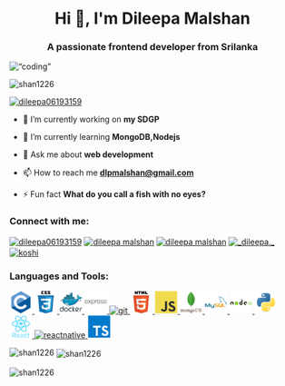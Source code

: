 <h1 align="center">Hi 👋, I'm Dileepa Malshan</h1>
<h3 align="center">A passionate frontend developer from Srilanka</h3>
<img align=“right” alt=“coding” width = “400” src=“https://media.tenor.com/wA8Gx_UqnY4AAAAC/coding.gif”>

<p align="left"> <img src="https://komarev.com/ghpvc/?username=shan1226&label=Profile%20views&color=0e75b6&style=flat" alt="shan1226" /> </p>

<p align="left"> <a href="https://twitter.com/dileepa06193159" target="blank"><img src="https://img.shields.io/twitter/follow/dileepa06193159?logo=twitter&style=for-the-badge" alt="dileepa06193159" /></a> </p>

- 🔭 I’m currently working on **my SDGP**

- 🌱 I’m currently learning **MongoDB,Nodejs**

- 💬 Ask me about **web development**

- 📫 How to reach me **dlpmalshan@gmail.com**

- ⚡ Fun fact **What do you call a fish with no eyes?**

<h3 align="left">Connect with me:</h3>
<p align="left">
<a href="https://twitter.com/dileepa06193159" target="blank"><img align="center" src="https://raw.githubusercontent.com/rahuldkjain/github-profile-readme-generator/master/src/images/icons/Social/twitter.svg" alt="dileepa06193159" height="30" width="40" /></a>
<a href="https://linkedin.com/in/dileepa malshan" target="blank"><img align="center" src="https://raw.githubusercontent.com/rahuldkjain/github-profile-readme-generator/master/src/images/icons/Social/linked-in-alt.svg" alt="dileepa malshan" height="30" width="40" /></a>
<a href="https://fb.com/dileepa malshan" target="blank"><img align="center" src="https://raw.githubusercontent.com/rahuldkjain/github-profile-readme-generator/master/src/images/icons/Social/facebook.svg" alt="dileepa malshan" height="30" width="40" /></a>
<a href="https://instagram.com/_dileepa._" target="blank"><img align="center" src="https://raw.githubusercontent.com/rahuldkjain/github-profile-readme-generator/master/src/images/icons/Social/instagram.svg" alt="_dileepa._" height="30" width="40" /></a>
<a href="https://www.youtube.com/c/koshi" target="blank"><img align="center" src="https://raw.githubusercontent.com/rahuldkjain/github-profile-readme-generator/master/src/images/icons/Social/youtube.svg" alt="koshi" height="30" width="40" /></a>
</p>

<h3 align="left">Languages and Tools:</h3>
<p align="left"> <a href="https://www.cprogramming.com/" target="_blank" rel="noreferrer"> <img src="https://raw.githubusercontent.com/devicons/devicon/master/icons/c/c-original.svg" alt="c" width="40" height="40"/> </a> <a href="https://www.w3schools.com/css/" target="_blank" rel="noreferrer"> <img src="https://raw.githubusercontent.com/devicons/devicon/master/icons/css3/css3-original-wordmark.svg" alt="css3" width="40" height="40"/> </a> <a href="https://www.docker.com/" target="_blank" rel="noreferrer"> <img src="https://raw.githubusercontent.com/devicons/devicon/master/icons/docker/docker-original-wordmark.svg" alt="docker" width="40" height="40"/> </a> <a href="https://expressjs.com" target="_blank" rel="noreferrer"> <img src="https://raw.githubusercontent.com/devicons/devicon/master/icons/express/express-original-wordmark.svg" alt="express" width="40" height="40"/> </a> <a href="https://git-scm.com/" target="_blank" rel="noreferrer"> <img src="https://www.vectorlogo.zone/logos/git-scm/git-scm-icon.svg" alt="git" width="40" height="40"/> </a> <a href="https://www.w3.org/html/" target="_blank" rel="noreferrer"> <img src="https://raw.githubusercontent.com/devicons/devicon/master/icons/html5/html5-original-wordmark.svg" alt="html5" width="40" height="40"/> </a> <a href="https://developer.mozilla.org/en-US/docs/Web/JavaScript" target="_blank" rel="noreferrer"> <img src="https://raw.githubusercontent.com/devicons/devicon/master/icons/javascript/javascript-original.svg" alt="javascript" width="40" height="40"/> </a> <a href="https://www.mongodb.com/" target="_blank" rel="noreferrer"> <img src="https://raw.githubusercontent.com/devicons/devicon/master/icons/mongodb/mongodb-original-wordmark.svg" alt="mongodb" width="40" height="40"/> </a> <a href="https://www.mysql.com/" target="_blank" rel="noreferrer"> <img src="https://raw.githubusercontent.com/devicons/devicon/master/icons/mysql/mysql-original-wordmark.svg" alt="mysql" width="40" height="40"/> </a> <a href="https://nodejs.org" target="_blank" rel="noreferrer"> <img src="https://raw.githubusercontent.com/devicons/devicon/master/icons/nodejs/nodejs-original-wordmark.svg" alt="nodejs" width="40" height="40"/> </a> <a href="https://www.python.org" target="_blank" rel="noreferrer"> <img src="https://raw.githubusercontent.com/devicons/devicon/master/icons/python/python-original.svg" alt="python" width="40" height="40"/> </a> <a href="https://reactjs.org/" target="_blank" rel="noreferrer"> <img src="https://raw.githubusercontent.com/devicons/devicon/master/icons/react/react-original-wordmark.svg" alt="react" width="40" height="40"/> </a> <a href="https://reactnative.dev/" target="_blank" rel="noreferrer"> <img src="https://reactnative.dev/img/header_logo.svg" alt="reactnative" width="40" height="40"/> </a> <a href="https://www.typescriptlang.org/" target="_blank" rel="noreferrer"> <img src="https://raw.githubusercontent.com/devicons/devicon/master/icons/typescript/typescript-original.svg" alt="typescript" width="40" height="40"/> </a> </p>

<p><img align="left" src="https://github-readme-stats.vercel.app/api/top-langs?username=shan1226&show_icons=true&locale=en&layout=compact" alt="shan1226" /></p>

<p>&nbsp;<img align="center" src="https://github-readme-stats.vercel.app/api?username=shan1226&show_icons=true&locale=en" alt="shan1226" /></p>

<p><img align="center" src="https://github-readme-streak-stats.herokuapp.com/?user=shan1226&" alt="shan1226" /></p>
